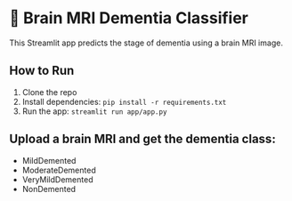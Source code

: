 # 🧠 Brain MRI Dementia Classifier

This Streamlit app predicts the stage of dementia using a brain MRI image.

## How to Run

1. Clone the repo
2. Install dependencies: `pip install -r requirements.txt`
3. Run the app: `streamlit run app/app.py`

## Upload a brain MRI and get the dementia class:
- MildDemented
- ModerateDemented
- VeryMildDemented
- NonDemented


